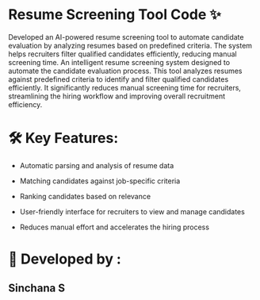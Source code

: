 # Resume Screening Tool Code ✨
 
Developed an AI-powered resume screening tool to automate candidate evaluation by analyzing resumes
based on predefined criteria. The system helps recruiters filter qualified candidates efficiently, reducing
manual screening time.
An intelligent resume screening system designed to automate the candidate evaluation process. This tool analyzes resumes against predefined criteria to identify and filter qualified candidates efficiently. It significantly reduces manual screening time for recruiters, streamlining the hiring workflow and improving overall recruitment efficiency.

# 🛠️ Key Features: 

- Automatic parsing and analysis of resume data

- Matching candidates against job-specific criteria

- Ranking candidates based on relevance

- User-friendly interface for recruiters to view and manage candidates

- Reduces manual effort and accelerates the hiring process


# 🚀 Developed by :
## Sinchana S
